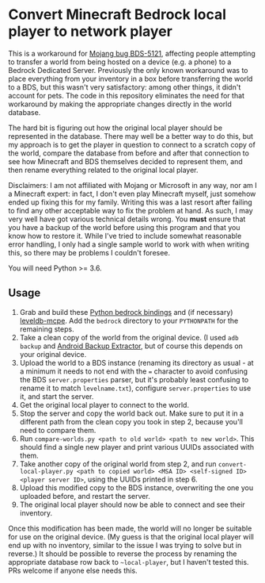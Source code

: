 # Convert Minecraft Bedrock local player to network player

This is a workaround for [Mojang bug
BDS-5121](https://bugs.mojang.com/browse/BDS-5121), affecting people
attempting to transfer a world from being hosted on a device (e.g. a phone)
to a Bedrock Dedicated Server.  Previously the only known workaround was to
place everything from your inventory in a box before transferring the world
to a BDS, but this wasn't very satisfactory: among other things, it didn't
account for pets.  The code in this repository eliminates the need for that
workaround by making the appropriate changes directly in the world database.

The hard bit is figuring out how the original local player should be
represented in the database.  There may well be a better way to do this, but
my approach is to get the player in question to connect to a scratch copy of
the world, compare the database from before and after that connection to see
how Minecraft and BDS themselves decided to represent them, and then rename
everything related to the original local player.

Disclaimers: I am not affiliated with Mojang or Microsoft in any way, nor am
I a Minecraft expert: in fact, I don't even play Minecraft myself, just
somehow ended up fixing this for my family.  Writing this was a last resort
after failing to find any other acceptable way to fix the problem at hand.
As such, I may very well have got various technical details wrong.  You
**must** ensure that you have a backup of the world before using this
program and that you know how to restore it.  While I've tried to include
somewhat reasonable error handling, I only had a single sample world to work
with when writing this, so there may be problems I couldn't foresee.

You will need Python >= 3.6.

## Usage

1. Grab and build these [Python bedrock
   bindings](https://github.com/BluCodeGH/bedrock) and (if necessary)
   [leveldb-mcpe](https://github.com/Mojang/leveldb-mcpe).  Add the
   `bedrock` directory to your `PYTHONPATH` for the remaining steps.
2. Take a clean copy of the world from the original device.  (I used `adb
   backup` and [Android Backup
   Extractor](https://github.com/nelenkov/android-backup-extractor), but of
   course this depends on your original device.
3. Upload the world to a BDS instance (renaming its directory as usual - at
   a minimum it needs to not end with the `=` character to avoid confusing
   the BDS `server.properties` parser, but it's probably least confusing to
   rename it to match `levelname.txt`), configure `server.properties` to use
   it, and start the server.
4. Get the original local player to connect to the world.
5. Stop the server and copy the world back out.  Make sure to put it in a
   different path from the clean copy you took in step 2, because you'll
   need to compare them.
6. Run `compare-worlds.py <path to old world> <path to new world>`.  This
   should find a single new player and print various UUIDs associated with
   them.
7. Take another copy of the original world from step 2, and run
   `convert-local-player.py <path to copied world> <MSA ID> <self-signed ID>
   <player server ID>`, using the UUIDs printed in step 6.
8. Upload this modified copy to the BDS instance, overwriting the one you
   uploaded before, and restart the server.
9. The original local player should now be able to connect and see their
   inventory.

Once this modification has been made, the world will no longer be suitable
for use on the original device.  (My guess is that the original local player
will end up with no inventory, similar to the issue I was trying to solve
but in reverse.)  It should be possible to reverse the process by renaming
the appropriate database row back to `~local-player`, but I haven't tested
this.  PRs welcome if anyone else needs this.
